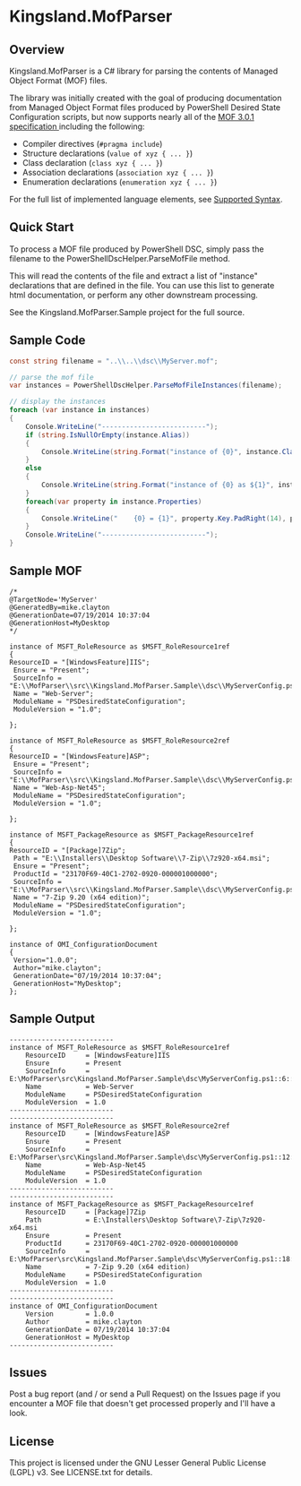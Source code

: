 Kingsland.MofParser
===================

Overview
--------

Kingsland.MofParser is a C# library for parsing the contents of Managed Object Format (MOF) files.

The library was initially created with the goal of producing documentation from Managed Object Format files produced by PowerShell Desired State Configuration scripts, but now supports nearly all of the [MOF 3.0.1 specification ](http://www.dmtf.org/standards/cim) including the following:

+ Compiler directives (```#pragma include```)
+ Structure declarations (```value of xyz { ... }```)
+ Class declaration (```class xyz { ... }```)
+ Association declarations (```association xyz { ... }```)
+ Enumeration declarations (```enumeration xyz { ... }```)

For the full list of implemented language elements, see [Supported Syntax](supported_syntax.md).


Quick Start
-----------

To process a MOF file produced by PowerShell DSC, simply pass the filename to the PowerShellDscHelper.ParseMofFile method.

This will read the contents of the file and extract a list of "instance" declarations that are defined in the file. You can use this list to generate html documentation, or perform any other downstream processing.

See the Kingsland.MofParser.Sample project for the full source.

Sample Code
-----------

```c#
const string filename = "..\\..\\dsc\\MyServer.mof";

// parse the mof file
var instances = PowerShellDscHelper.ParseMofFileInstances(filename);

// display the instances
foreach (var instance in instances)
{
    Console.WriteLine("--------------------------");
    if (string.IsNullOrEmpty(instance.Alias))
    {
        Console.WriteLine(string.Format("instance of {0}", instance.ClassName));
    }
    else
    {
        Console.WriteLine(string.Format("instance of {0} as ${1}", instance.ClassName, instance.Alias));
    }
    foreach(var property in instance.Properties)
    {
        Console.WriteLine("    {0} = {1}", property.Key.PadRight(14), property.Value.ToString());
    }
    Console.WriteLine("--------------------------");
}
```

Sample MOF
----------

```
/*
@TargetNode='MyServer'
@GeneratedBy=mike.clayton
@GenerationDate=07/19/2014 10:37:04
@GenerationHost=MyDesktop
*/

instance of MSFT_RoleResource as $MSFT_RoleResource1ref
{
ResourceID = "[WindowsFeature]IIS";
 Ensure = "Present";
 SourceInfo = "E:\\MofParser\\src\\Kingsland.MofParser.Sample\\dsc\\MyServerConfig.ps1::6::9::WindowsFeature";
 Name = "Web-Server";
 ModuleName = "PSDesiredStateConfiguration";
 ModuleVersion = "1.0";

};

instance of MSFT_RoleResource as $MSFT_RoleResource2ref
{
ResourceID = "[WindowsFeature]ASP";
 Ensure = "Present";
 SourceInfo = "E:\\MofParser\\src\\Kingsland.MofParser.Sample\\dsc\\MyServerConfig.ps1::12::9::WindowsFeature";
 Name = "Web-Asp-Net45";
 ModuleName = "PSDesiredStateConfiguration";
 ModuleVersion = "1.0";

};

instance of MSFT_PackageResource as $MSFT_PackageResource1ref
{
ResourceID = "[Package]7Zip";
 Path = "E:\\Installers\\Desktop Software\\7-Zip\\7z920-x64.msi";
 Ensure = "Present";
 ProductId = "23170F69-40C1-2702-0920-000001000000";
 SourceInfo = "E:\\MofParser\\src\\Kingsland.MofParser.Sample\\dsc\\MyServerConfig.ps1::18::9::Package";
 Name = "7-Zip 9.20 (x64 edition)";
 ModuleName = "PSDesiredStateConfiguration";
 ModuleVersion = "1.0";

};

instance of OMI_ConfigurationDocument
{
 Version="1.0.0";
 Author="mike.clayton";
 GenerationDate="07/19/2014 10:37:04";
 GenerationHost="MyDesktop";
};
```

Sample Output
-------------

```text
--------------------------
instance of MSFT_RoleResource as $MSFT_RoleResource1ref
    ResourceID     = [WindowsFeature]IIS
    Ensure         = Present
    SourceInfo     = E:\MofParser\src\Kingsland.MofParser.Sample\dsc\MyServerConfig.ps1::6::9::WindowsFeature
    Name           = Web-Server
    ModuleName     = PSDesiredStateConfiguration
    ModuleVersion  = 1.0
--------------------------
--------------------------
instance of MSFT_RoleResource as $MSFT_RoleResource2ref
    ResourceID     = [WindowsFeature]ASP
    Ensure         = Present
    SourceInfo     = E:\MofParser\src\Kingsland.MofParser.Sample\dsc\MyServerConfig.ps1::12::9::WindowsFeature
    Name           = Web-Asp-Net45
    ModuleName     = PSDesiredStateConfiguration
    ModuleVersion  = 1.0
--------------------------
--------------------------
instance of MSFT_PackageResource as $MSFT_PackageResource1ref
    ResourceID     = [Package]7Zip
    Path           = E:\Installers\Desktop Software\7-Zip\7z920-x64.msi
    Ensure         = Present
    ProductId      = 23170F69-40C1-2702-0920-000001000000
    SourceInfo     = E:\MofParser\src\Kingsland.MofParser.Sample\dsc\MyServerConfig.ps1::18::9::Package
    Name           = 7-Zip 9.20 (x64 edition)
    ModuleName     = PSDesiredStateConfiguration
    ModuleVersion  = 1.0
--------------------------
--------------------------
instance of OMI_ConfigurationDocument
    Version        = 1.0.0
    Author         = mike.clayton
    GenerationDate = 07/19/2014 10:37:04
    GenerationHost = MyDesktop
--------------------------
```


Issues
------

Post a bug report (and / or send a Pull Request) on the Issues page if you encounter a MOF file that doesn't get processed properly and I'll have a look.


License
-------

This project is licensed under the GNU Lesser General Public License (LGPL) v3. See LICENSE.txt for details.
